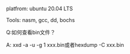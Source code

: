 platfrom: ubuntu 20.04 LTS

Tools: nasm, gcc, dd, bochs

Q:如何查看bin文件？

A: xxd -a -u -g 1 xxx.bin或者hexdump -C xxx.bin
